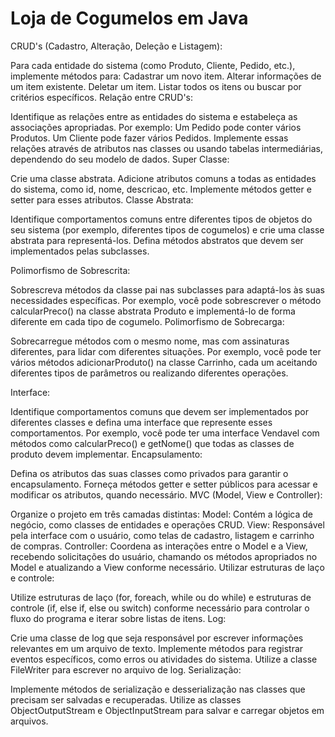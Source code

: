 # Loja de Cogumelos em Java

CRUD's (Cadastro, Alteração, Deleção e Listagem):

Para cada entidade do sistema (como Produto, Cliente, Pedido, etc.), implemente métodos para:
Cadastrar um novo item. Alterar informações de um item existente. Deletar um item. 
Listar todos os itens ou buscar por critérios específicos.
Relação entre CRUD's:

Identifique as relações entre as entidades do sistema e estabeleça as associações apropriadas. Por exemplo:
Um Pedido pode conter vários Produtos. Um Cliente pode fazer vários Pedidos.
Implemente essas relações através de atributos nas classes ou usando tabelas intermediárias, dependendo do seu modelo de dados.
Super Classe:

Crie uma classe abstrata.
Adicione atributos comuns a todas as entidades do sistema, como id, nome, descricao, etc.
Implemente métodos getter e setter para esses atributos.
Classe Abstrata:

Identifique comportamentos comuns entre diferentes tipos de objetos do seu 
sistema (por exemplo, diferentes tipos de cogumelos) e crie uma classe abstrata para representá-los.
Defina métodos abstratos que devem ser implementados pelas subclasses.

Polimorfismo de Sobrescrita:

Sobrescreva métodos da classe pai nas subclasses para adaptá-los às suas necessidades específicas.
Por exemplo, você pode sobrescrever o método calcularPreco() na classe abstrata Produto e implementá-lo de forma diferente em cada tipo de cogumelo.
Polimorfismo de Sobrecarga:

Sobrecarregue métodos com o mesmo nome, mas com assinaturas diferentes, para lidar com diferentes situações.
Por exemplo, você pode ter vários métodos adicionarProduto() na classe Carrinho, cada um aceitando diferentes tipos de parâmetros ou realizando diferentes operações.

Interface:

Identifique comportamentos comuns que devem ser implementados por diferentes classes e defina uma interface que represente esses comportamentos.
Por exemplo, você pode ter uma interface Vendavel com métodos como calcularPreco() e getNome() que todas as classes de produto devem implementar.
Encapsulamento:

Defina os atributos das suas classes como privados para garantir o encapsulamento.
Forneça métodos getter e setter públicos para acessar e modificar os atributos, quando necessário.
MVC (Model, View e Controller):


Organize o projeto em três camadas distintas:
Model: Contém a lógica de negócio, como classes de entidades e operações CRUD.
View: Responsável pela interface com o usuário, como telas de cadastro, listagem e carrinho de compras.
Controller: Coordena as interações entre o Model e a View, recebendo solicitações do usuário, chamando os métodos apropriados no Model e atualizando a View conforme necessário.
Utilizar estruturas de laço e controle:

Utilize estruturas de laço (for, foreach, while ou do while) e estruturas de controle (if, else if, else ou switch) 
conforme necessário para controlar o fluxo do programa e iterar sobre listas de itens.
Log:

Crie uma classe de log que seja responsável por escrever informações relevantes em um arquivo de texto.
Implemente métodos para registrar eventos específicos, como erros ou atividades do sistema.
Utilize a classe FileWriter para escrever no arquivo de log.
Serialização:

Implemente métodos de serialização e desserialização nas classes que precisam ser salvadas e recuperadas.
Utilize as classes ObjectOutputStream e ObjectInputStream para salvar e carregar objetos em arquivos.
